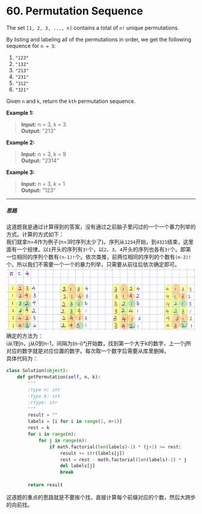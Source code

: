 # 60. Permutation Sequence

The set `[1, 2, 3, ..., n]` contains a total of `n!` unique permutations.

By listing and labeling all of the permutations in order, we get the following sequence for `n = 3`:

1. `"123"`
2. `"132"`
3. `"213"`
4. `"231"`
5. `"312"`
6. `"321"`

Given `n` and `k`, return the `kth` permutation sequence.

**Example 1:**
> **Input:** n = 3, k = 3  
> **Output:** "213"

**Example 2:**
> **Input:** n = 3, k = 9  
> **Output:** "2314"

**Example 3:**
> **Input:** n = 3, k = 1  
> **Output:** "123"

---
##### 思路
这道题我是通过计算得到的答案，没有通过之前脑子里闪过的一个一个暴力列举的方式。计算的方式如下：  
我们就拿n=4作为例子(n=3时序列太少了)。序列从`1234`开始，到`4321`结束，这里面有一个规律。以`1`开头的序列有`3!`个，以`2`、`3`、`4`开头的序列也各有`3!`个。即第一位相同的序列个数有`(n-1)!`个。依次类推，前两位相同的序列的个数有`(n-2)!`个。所以我们不需要一个一个的暴力列举，只需要从前往后依次确定即可。
![n=4](./source/img.png)    
确定的方法为：  
i从1到n，j从0到n-1，间隔为(n-i)*j开始数，找到第一个大于k的数字，上一个j所对应的数字就是对应位置的数字。每次取一个数字后需要从库里删掉。  
具体代码为：  

```python
class Solution(object):
    def getPermutation(self, n, k):
        """
        :type n: int
        :type k: int
        :rtype: str
        """
        result = ""
        labels = [i for i in range(1, n+1)]
        rest = k
        for i in range(n):
            for j in range(n):
                if math.factorial(len(labels)-1) * (j+1) >= rest:
                    result += str(labels[j])
                    rest = rest - math.factorial(len(labels)-1) * j
                    del labels[j]
                    break

        return result
```

这道题的重点的思路就是不要挨个找，直接计算每个前缀对应的个数，然后大跨步的向前找。